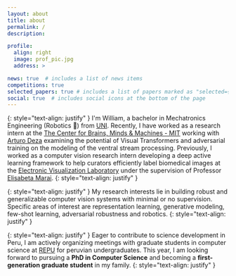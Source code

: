 ```yaml
---
layout: about
title: about
permalink: /
description: 

profile:
  align: right
  image: prof_pic.jpg
  address: >

news: true  # includes a list of news items
competitions: true
selected_papers: true # includes a list of papers marked as "selected={true}"
social: true  # includes social icons at the bottom of the page
---
```




<!--
{: style="text-align: justify" }
Hi, I am a bachelor in mechatronic engineering. Recently,  Previously, I completed my bachelor at [National University of Engineering - Peru](https://www.uni.edu.pe/) where I was advised by Prof.[Alberto Coronado](https://pe.linkedin.com/in/albertocoronado){:target="\_blank"}.
{: style="text-align: justify" }
-->
{: style="text-align: justify" }
I'm William, a bachelor in Mechatronics Engineering (Robotics 🤖) from [UNI](https://www.uni.edu.pe/). Recently, I have worked as a research intern at the [The Center for Brains, Minds & Machines - MIT](https://cbmm.mit.edu/) working with [Arturo Deza](http://arturodeza.wikidot.com/) examining the potential of Visual Transformers and adversarial training on the modeling of the ventral stream processing. Previously, I worked as a computer vision research intern developing a deep active learning framework to help curators efficiently label biomedical images at the [Electronic Visualization Laboratory](https://www.evl.uic.edu/)  under the supervision of Professor [Elisabeta Marai](https://cs.uic.edu/profiles/g-marai/).
{: style="text-align: justify" }


{: style="text-align: justify" }
My research interests lie in building robust and generalizable computer vision systems with minimal or no supervision. Specific areas of interest are representation learning, generative modeling, few-shot learning, adversarial robustness and robotics.
{: style="text-align: justify" }

{: style="text-align: justify" }
Eager to contribute to science development in Peru, I am actively organizing meetings with graduate students in computer science at [REPU](https://www.repuprogram.org/) for peruvian undergraduates. This year, I am looking forward to pursuing a **PhD in Computer Science**  and becoming a **first-generation graduate student** in my family.
{: style="text-align: justify" }


